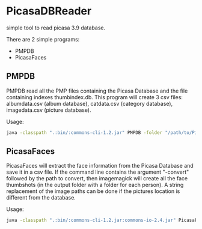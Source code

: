 # PicasaDBReader

simple tool to read picasa 3.9 database.

There are 2 simple programs:
* PMPDB
* PicasaFaces

## PMPDB
PMPDB read all the PMP files containing the Picasa Database and the file containing indexes thumbindex.db. This program
will create 3 csv files: albumdata.csv (album database), catdata.csv (category database), imagedata.csv (picture database).

Usage:
```bash
java -classpath ".:bin/:commons-cli-1.2.jar" PMPDB -folder "/path/to/PicasaDB/Picasa2/db3/" -output ./OutputFolder
```

## PicasaFaces
PicasaFaces will extract the face information from the Picasa Database and save it in a csv file. If the 
command line contains the argument "-convert" followed by the path to convert, then imagemagick will create 
all the face thumbshots (in the output folder with a folder for each person). A string replacement of the image paths
can be done if the pictures location is different from the database.

Usage:
```bash
java -classpath ".:bin/:commons-cli-1.2.jar:commons-io-2.4.jar" PicasaFaces -folder "/path/to/PicasaDB/Picasa2/db3/" -output ./OutputFolder -replaceRegex C: -replacement /media/HardDrive -convert /path/to/convert(.exe)
```

